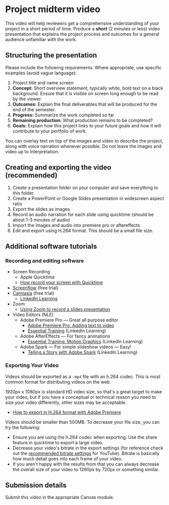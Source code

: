 # Project midterm video

This video will help reviewers get a comprehensive understanding of your project in a short period of time. Produce a ***short*** (2 minutes or less) video presentation that explains the project process and outcomes for a general audience unfamiliar with the work.

  
## Structuring the presentation

Please include the following requirements. Where appropriate, use specific examples (avoid vague language):

1. Project title and name screen
2. **Concept:** Short overview statement, typically white, bold text on a black background. Ensure that it is visible on screen long enough to be read by the viewer.
3. **Outcomes:** Explain the final deliverables that will be produced for the end of the semester.
3. **Progress:** Summarize the work completed so far
4. **Remaining production:** What production remains to be completed?
5. **Goals:** Explain how this project links to your future goals and how it will contribute to your portfolio of work.

You can overlay text on top of the images and video to describe the project, along with voice narration whenever possible. Do not leave the images and video up to interpretation.

## Creating and exporting the video (recommended)

1. Create a presentation folder on your computer and save everything to this folder.
2. Create a PowerPoint or Google Slides presentation in widescreen aspect ratio
3. Export the slides as images
4. Record an audio narration for each slide using quicktime (should be about 1-3 minutes of audio)
5. Import the images and audio into premiere pro or aftereffects
6. Edit and export using H.264 format. This should be a small file size. 

## Additional software tutorials

### Recording and editing software

* Screen Recording
  * Apple Quicktime
  * [How record your screen with Quicktime](https://etc.usf.edu/techease/4all/getting-started/creating-screen-recordings-with-quicktime-player/#accessvid)
* [Screenflow](https://www.telestream.net/screenflow/overview.htm) (free trial)
* [Camtasia](https://www.techsmith.com/video-editor.html) (free trial)
  * [LinkedIn Learning](https://www.linkedin.com/learning/camtasia-2019-essential-training-the-basics/introducing-camtasia-2019?u=76811570)
* Zoom
  * [Using Zoom to record a slides presentation](https://www.youtube.com/watch?v=WmMSXOQVQs4)
* Video Editors (NLE)
  * Adobe Premiere Pro — Great all purpose editor
    * [Adobe Premiere Pro: Adding text to video](https://www.youtube.com/watch?v=0KALkNsqFhw)
    * [Essential Training](https://www.linkedin.com/learning/premiere-pro-2020-essential-training) \(LinkedIn Learning\)
  * Adobe AfterEffects — For fancy animations
    * [Essential Training: Motion Graphics](https://www.lynda.com/After-Effects-tutorials/Welcome/758640/791274-4.html?org=psu.edu) \(LinkedIn Learning\)
  * Adobe Spark — For simple slideshow videos — Easy!
    * [Telling a Story with Adobe Spark](https://www.linkedin.com/learning/telling-a-story-with-adobe-spark/course-overview?u=76811570) \(LinkedIn Learning\)


### Exporting Your Video

Videos should be exported as a `.mp4` file with an h.264 codec. This is most common format for distributing videos on the web. 

1920px x 1080px is standard HD video size, so that's a great target to make your video, but if you have a conceptual or technical reason you need to size your video differently, other sizes may be acceptable. 

* [How to export in H.264 format with Adobe Premiere](https://www.evscicats.com/tutorials/export-mp4-video-for-youtube-vimeo/)

Videos should be smaller than 500MB. To decrease your file size, you can try the following:
* Ensure you are using the h.264 codec when exporting. Use the share feature in quicktime to export a large video.
* Decrease your video's bitrate in the export settings \(for reference check out the [recommended bitrate settings](https://support.google.com/youtube/answer/1722171?hl=en) for YouTube\). Bitrate is basically how much detail goes into each frame of your video.
* If you aren't happy with the results from that you can always decrease the overall size of your video to 1280px by 720px or something similar.

## Submission details

Submit this video in the appropriate Canvas module.
